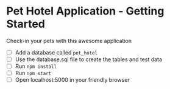 # Pet Hotel Application - Getting Started 
Check-in your pets with this awesome application

- [ ] Add a database called `pet_hotel`
- [ ] Use the database.sql file to create the tables and test data
- [ ] Run `npm install`
- [ ] Run `npm start`
- [ ] Open localhost:5000 in your friendly browser